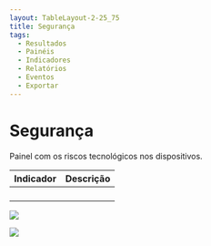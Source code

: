 ```yaml
---
layout: TableLayout-2-25_75
title: Segurança
tags:
  - Resultados
  - Painéis
  - Indicadores
  - Relatórios
  - Eventos
  - Exportar
---
```

# Segurança

Painel com os riscos tecnológicos nos dispositivos.

| Indicador | Descrição |
| :--- | :--- |
|  |  |
|  |  |
|  |  |
|  |  |

   ![](https://cdn.phishx.io/phishx-docs/images/phishx_results_dashboards_security_01.webp)

   ![](https://cdn.phishx.io/phishx-docs/images/phishx_results_dashboards_security_02.webp)
